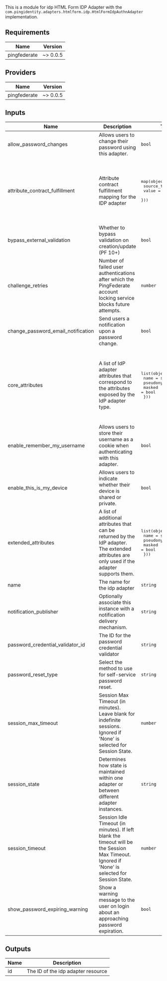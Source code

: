 This is a module for idp HTML Form IDP Adapter with the `com.pingidentity.adapters.htmlform.idp.HtmlFormIdpAuthnAdapter` implementation.


<!-- BEGINNING OF PRE-COMMIT-TERRAFORM DOCS HOOK -->
## Requirements

| Name | Version |
|------|---------|
| pingfederate | ~> 0.0.5 |

## Providers

| Name | Version |
|------|---------|
| pingfederate | ~> 0.0.5 |

## Inputs

| Name | Description | Type | Default | Required |
|------|-------------|------|---------|:--------:|
| allow\_password\_changes | Allows users to change their password using this adapter. | `bool` | `false` | no |
| attribute\_contract\_fulfillment | Attribute contract fulfillment mapping for the IDP adapter | <pre>map(object({<br>    source_type = string<br>    value       = string<br>  }))</pre> | <pre>{<br>  "policy.action": {<br>    "source_type": "ADAPTER",<br>    "value": "policy.action"<br>  },<br>  "username": {<br>    "source_type": "ADAPTER",<br>    "value": "username"<br>  }<br>}</pre> | no |
| bypass\_external\_validation | Whether to bypass validation on creation/update (PF 10+) | `bool` | `false` | no |
| challenge\_retries | Number of failed user authentications after which the PingFederate account locking service blocks future attempts. | `number` | `3` | no |
| change\_password\_email\_notification | Send users a notification upon a password change. | `bool` | `false` | no |
| core\_attributes | A list of IdP adapter attributes that correspond to the attributes exposed by the IdP adapter type. | <pre>list(object({<br>    name      = string<br>    pseudonym = bool<br>    masked    = bool<br>  }))</pre> | <pre>[<br>  {<br>    "masked": false,<br>    "name": "policy.action",<br>    "pseudonym": false<br>  },<br>  {<br>    "masked": false,<br>    "name": "username",<br>    "pseudonym": true<br>  }<br>]</pre> | no |
| enable\_remember\_my\_username | Allows users to store their username as a cookie when authenticating with this adapter. | `bool` | `false` | no |
| enable\_this\_is\_my\_device | Allows users to indicate whether their device is shared or private. | `bool` | `false` | no |
| extended\_attributes | A list of additional attributes that can be returned by the IdP adapter. The extended attributes are only used if the adapter supports them. | <pre>list(object({<br>    name      = string<br>    pseudonym = bool<br>    masked    = bool<br>  }))</pre> | `[]` | no |
| name | The name for the idp adapter | `string` | n/a | yes |
| notification\_publisher | Optionally associate this instance with a notification delivery mechanism. | `string` | `null` | no |
| password\_credential\_validator\_id | The ID for the password credential validator | `string` | n/a | yes |
| password\_reset\_type | Select the method to use for self-service password reset. | `string` | `"NONE"` | no |
| session\_max\_timeout | Session Max Timeout (in minutes). Leave blank for indefinite sessions. Ignored if 'None' is selected for Session State. | `number` | `480` | no |
| session\_state | Determines how state is maintained within one adapter or between different adapter instances. | `string` | `"None"` | no |
| session\_timeout | Session Idle Timeout (in minutes). If left blank the timeout will be the Session Max Timeout. Ignored if 'None' is selected for Session State. | `number` | `60` | no |
| show\_password\_expiring\_warning | Show a warning message to the user on login about an approaching password expiration. | `bool` | `false` | no |

## Outputs

| Name | Description |
|------|-------------|
| id | The ID of the idp adapter resource |

<!-- END OF PRE-COMMIT-TERRAFORM DOCS HOOK -->
